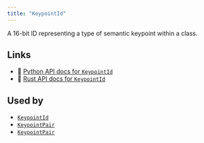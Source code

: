 ```yaml
---
title: "KeypointId"
---
```


A 16-bit ID representing a type of semantic keypoint within a class.


## Links
 * 🐍 [Python API docs for `KeypointId`](https://ref.rerun.io/docs/python/HEAD/package/rerun/datatypes/keypoint_id/)
 * 🦀 [Rust API docs for `KeypointId`](https://docs.rs/rerun/0.9.0-alpha.6/rerun/datatypes/struct.KeypointId.html)


## Used by

* [`KeypointId`](../components/keypoint_id.md)
* [`KeypointPair`](../datatypes/keypoint_pair.md)
* [`KeypointPair`](../datatypes/keypoint_pair.md)
